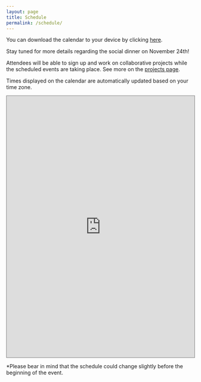 ```yaml
---
layout: page
title: Schedule
permalink: /schedule/
---
```


You can download the calendar to your device by clicking [here](https://calendar.google.com/calendar/ical/2d242ea0284abafddeb35be48f8ba0d3128eafececd1a49f6f5726317b4ecd3a%40group.calendar.google.com/public/basic.ics).

Stay tuned for more details regarding the social dinner on November 24th!

Attendees will be able to sign up and work on collaborative projects while the scheduled events are taking place. See more on the [projects page](https://brainhack-donostia.github.io/projects/).

Times displayed on the calendar are automatically updated based on your time zone.

<div id='calendar-container'>
<iframe src="https://calendar.google.com/calendar/embed?height=1000&amp;wkst=2&amp;bgcolor=%23F8F8F8&amp;src=MmQyNDJlYTAyODRhYmFmZGRlYjM1YmU0OGY4YmEwZDMxMjhlYWZlY2VjZDFhNDlmNmY1NzI2MzE3YjRlY2QzYUBncm91cC5jYWxlbmRhci5nb29nbGUuY29t&amp;color=%23F8F8F8&amp;title=Brainhack%20Donostia%202022&amp;mode=AGENDA&amp;showTabs=0&amp;showCalendars=0&amp;showPrint=0&amp;tab=mc&amp;mode=week&amp;dates=20221123/20221125&amp;ctz=Europe/Berlin" style="border:solid 1px #777" width="100%" height="700" frameborder="0" scrolling="no"></iframe>
</div>

*Please bear in mind that the schedule could change slightly before the beginning of the event.

<script type="text/javascript">
  var timezone = jstz.determine();
  var pref = '<iframe src="https://calendar.google.com/calendar/embed?height=1000&amp;wkst=2&amp;bgcolor=%23F8F8F8&amp;src=MmQyNDJlYTAyODRhYmFmZGRlYjM1YmU0OGY4YmEwZDMxMjhlYWZlY2VjZDFhNDlmNmY1NzI2MzE3YjRlY2QzYUBncm91cC5jYWxlbmRhci5nb29nbGUuY29t&amp;color=%230F8F8F8&amp;title=Brainhack%20Donostia%202022&amp;mode=AGENDA&amp;showTabs=0&amp;showCalendars=0&amp;showPrint=0&amp;tab=mc&mode=week&dates=20221123/20221125&amp;ctz=';
  var suff = '" style="border:solid 1px #777" width="100%" height="700" frameborder="0" scrolling="no"></iframe>';
  var iframe_html = pref + timezone.name() + suff;
  document.getElementById('calendar-container').innerHTML = iframe_html;
</script>
